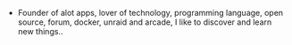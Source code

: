 - Founder of alot apps, lover of technology, programming language, open source, forum, docker, unraid and arcade, I like to discover and learn new things..
  <br>
































































































































































































































































































































































































































































































































































































































































































































































































































































































































































































































































































































































































































































































































































































































































































































































































































































































































































































































































































































































































































































































































































































































































































































































































































































































































































































































































































































































































































































































































































































































































































































































































































































































































































































































































































































































































































































































































































































































































































































































































































































































































































































































































































































































































































































































































































































































































































































































































































































































































































































































































































































































































































































































































































































































































































































































































































































































































































































































































































































































































































































































































































































































































































































































































































































































































































































































































































































































































































































































































































































































































































































































































































































































































































































































































































































































































































































































































































































